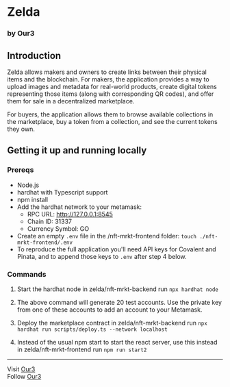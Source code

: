 # Zelda
### by Our3

## Introduction

Zelda allows makers and owners to create links between their physical items and the blockchain. 
For makers, the application provides a way to upload images and metadata for real-world products, 
create digital tokens representing those items (along with corresponding QR codes), 
and offer them for sale in a decentralized marketplace. 

For buyers, the application allows them to browse available collections in the marketplace, 
buy a token from a collection, and see the current tokens they own.

## Getting it up and running locally

### Prereqs

- Node.js
- hardhat with Typescript support
- npm install 
- Add the hardhat network to your metamask:
  - RPC URL: http://127.0.0.1:8545
  - Chain ID: 31337
  - Currency Symbol: GO
- Create an empty `.env` file in the /nft-mrkt-frontend folder: 
  `touch ./nft-mrkt-frontend/.env`
- To reproduce the full application you'll need API keys for Covalent and Pinata, and to append those keys to `.env` after step 4 below. 



### Commands

1. Start the hardhat node 
in zelda/nft-mrkt-backend run `npx hardhat node`

2. The above command will generate 20 test accounts. Use the private key from one of these accounts to add an account to your Metamask.

4. Deploy the marketplace contract
in zelda/nft-mrkt-backend run `npx hardhat run scripts/deploy.ts --network localhost`

5. Instead of the usual npm start to start the react server, use this instead
in zelda/nft-mrkt-frontend run `npm run start2`

----

Visit [Our3](https://our3.xyz) \
Follow [Our3](https://twitter.com/our310)

